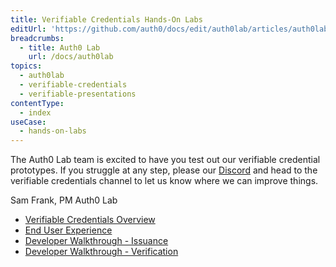 ```yaml
---
title: Verifiable Credentials Hands-On Labs
editUrl: 'https://github.com/auth0/docs/edit/auth0lab/articles/auth0lab/index.md'
breadcrumbs:
  - title: Auth0 Lab
    url: /docs/auth0lab
topics:
  - auth0lab
  - verifiable-credentials
  - verifiable-presentations
contentType:
  - index
useCase:
  - hands-on-labs
---
```


The Auth0 Lab team is excited to have you test out our verifiable credential prototypes. If you struggle at any step, please our [Discord](https://auth0lab.com/chat) and head to the verifiable credentials channel to let us know where we can improve things.

Sam Frank, PM Auth0 Lab

* [Verifiable Credentials Overview](/auth0lab/verifiable-credentials/overview)
* [End User Experience](/auth0lab/verifiable-credentials/end-user-experience)
* [Developer Walkthrough - Issuance](/auth0lab/verifiable-credentials/developer-walkthrough-issuance)
* [Developer Walkthrough - Verification](/auth0lab/verifiable-credentials/developer-walkthrough-verification)
